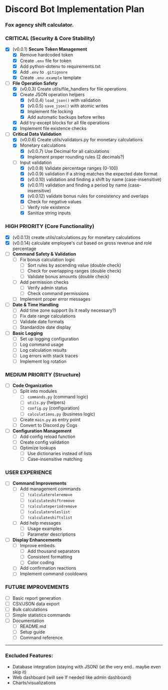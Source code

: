 # Discord Bot Implementation Plan

### Fox agency shift calculator.

### CRITICAL (Security & Core Stability)
- [x] (v0.0.1) **Secure Token Management**
    - [x] Remove hardcoded token
    - [x] Create `.env` file for token
    - [x] Add python-dotenv to requirements.txt
    - [x] Add `.env` to `.gitignore`
    - [x] Create `.env.example` template

- [ ] **File Operation Safety**
    - [x] (v0.0.3) Create utils/file_handlers for file operations
    - [x] Create JSON operation helpers
        - [x] (v0.0.4) `load_json()` with validation
        - [x] (v0.0.5) `save_json()` with atomic writes
        - [x] Implement file locking
        - [x] Add automatic backups before writes
    - [x] Add try-except blocks for all file operations
    - [x] Implement file existence checks

- [ ] **Critical Data Validation**
    - [x] (v0.0.6) Create utils/validators.py for monetary calculations
    - [x] Monetary calculations
        - [x] (v0.0.7) Use Decimal for all calculations
        - [x] Implement proper rounding rules (2 decimals?)
    - [ ] Input validation
        - [x] (v0.0.8) Validate percentage ranges (0-100)
        - [x] (v0.0.9) validation if a string matches the expected date format
        - [x] (v0.0.10) validation and finding a shift by name (case-insensitive)
        - [x] (v0.0.11) validation and finding a period by name (case-insensitive)
        - [x] (v0.0.12) validate bonus rules for consistency and overlaps
        - [x] Check for negative values
        - [ ] Verify role existence
        - [x] Sanitize string inputs

### HIGH PRIORITY (Core Functionality)
- [x] (v0.0.13) create utils/calculations.py for monetary calculations
- [x] (v0.0.14) calculate employee's cut based on gross revenue and role percentage
- [ ] **Command Safety & Validation**
    - [ ] Fix bonus calculation logic
        - [ ] Sort rules by ascending value (double check)
        - [ ] Check for overlapping ranges (double check)
        - [ ] Validate bonus amounts (double check)
    - [ ] Add permission checks
        - [ ] Verify admin status
        - [ ] Check command permissions
    - [ ] Implement proper error messages

- [ ] **Date & Time Handling**
    - [ ] Add time zone support (Is it really necessary?)
    - [ ] Fix date range calculations
    - [ ] Validate date formats
    - [ ] Standardize date display

- [ ] **Basic Logging**
    - [ ] Set up logging configuration
    - [ ] Log command usage
    - [ ] Log calculation results
    - [ ] Log errors with stack traces
    - [ ] Implement log rotation

### MEDIUM PRIORITY (Structure)
- [ ] **Code Organization**
    - [ ] Split into modules
        - [ ] `commands.py` (command logic)
        - [ ] `utils.py` (helpers)
        - [ ] `config.py` (configuration)
        - [ ] `calculations.py` (business logic)
    - [ ] Create `main.py` as entry point
    - [ ] Convert to Discord.py Cogs

- [ ] **Configuration Management**
    - [ ] Add config reload function
    - [ ] Create config validation
    - [ ] Optimize lookups
        - [ ] Use dictionaries instead of lists
        - [ ] Case-insensitive matching

### USER EXPERIENCE
- [ ] **Command Improvements**
    - [ ] Add management commands
        - [ ] `!calculateroleremove`
        - [ ] `!calculateshiftremove`
        - [ ] `!calculateperiodremove`
        - [ ] `!calculateroleslist`
        - [ ] `!calculateshiftslist`
    - [ ] Add help messages
        - [ ] Usage examples
        - [ ] Parameter descriptions

- [ ] **Display Enhancements**
    - [ ] Improve embeds
        - [ ] Add thousand separators
        - [ ] Consistent formatting
        - [ ] Color coding
    - [ ] Add confirmation reactions
    - [ ] Implement command cooldowns

### FUTURE IMPROVEMENTS
- [ ] Basic report generation
- [ ] CSV/JSON data export
- [ ] Bulk calculations
- [ ] Simple statistics commands
- [ ] Documentation
    - [ ] README.md
    - [ ] Setup guide
    - [ ] Command reference

---

### Excluded Features:
- Database integration (staying with JSON) (at the very end.. maybe even skip it)
- Web dashboard (will see If needed like admin dashboard)
- Charts/visualizations